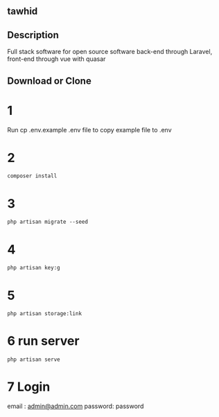
## tawhid 

## Description 
Full stack software for open source software back-end through Laravel, front-end through vue with quasar


## Download or Clone
# 1
Run cp .env.example .env file to copy example file to .env
# 2
 ```
composer install
```
# 3
```
php artisan migrate --seed
```
# 4
```
php artisan key:g
```
# 5 

```
php artisan storage:link
```
# 6 run server
```
php artisan serve
```

# 7 Login
email : admin@admin.com
password: password
